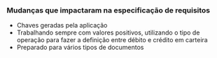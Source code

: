 ### Mudanças que impactaram na especificação de requisitos
- Chaves geradas pela aplicação
- Trabalhando sempre com valores positivos, utilizando o tipo de operação para fazer a definição entre débito e crédito em carteira
- Preparado para vários tipos de documentos